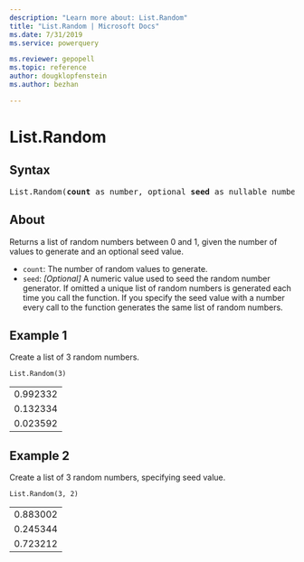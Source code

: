 ```yaml
---
description: "Learn more about: List.Random"
title: "List.Random | Microsoft Docs"
ms.date: 7/31/2019
ms.service: powerquery

ms.reviewer: gepopell
ms.topic: reference
author: dougklopfenstein
ms.author: bezhan

---
```

# List.Random

## Syntax

<pre>
List.Random(<b>count</b> as number, optional <b>seed</b> as nullable number) as list
</pre>
  
## About  
Returns a list of random numbers between 0 and 1, given the number of values to generate and an optional seed value. <ul> <li><code>count</code>: The number of random values to generate.</li> <li><code>seed</code>: <i>[Optional]</i> A numeric value used to seed the random number generator. If omitted a unique list of random numbers is generated each time you call the function. If you specify the seed value with a number every call to the function generates the same list of random numbers.</li> </ul>

## Example 1
Create a list of 3 random numbers.

```powerquery-m
List.Random(3)
```

<table> <tr><td>0.992332</td></tr> <tr><td>0.132334</td></tr> <tr><td>0.023592</td></tr> </table>

## Example 2
Create a list of 3 random numbers, specifying seed value.

```powerquery-m
List.Random(3, 2)
```

<table> <tr><td>0.883002</td></tr> <tr><td>0.245344</td></tr> <tr><td>0.723212</td></tr> </table>
